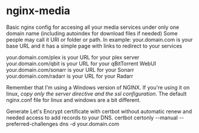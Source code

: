 # nginx-media
Basic nginx config for accesing all your media services under only one domain name (including autoindex for download files if needed)
Some people may call it URI or folder or path.
In example: 
your.domain.com is your base URL and it has a simple page with links to redirect to your services

your.domain.com/plex is your URL for your plex server
your.domain.com/qbit is your URL for your qBitTorrent WebUI
your.domain.com/sonarr is your URL for your Sonarr
your.domain.com/radarr is your URL for your Radarr


Remember that I'm using a Windows version of NGINX. If you're using it on linux, *copy only the server directive and the ssl configuration*. The default nginx.conf file for linux and windows are a bit different.


Generate Let's Encrypt certificate with certbot without automatic renew and needed access to add records to your DNS.
certbot certonly --manual --preferred-challenges dns -d your.domain.com